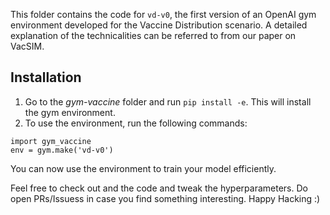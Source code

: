 This folder contains the code for `vd-v0`, the first version of an OpenAI gym environment developed for the Vaccine Distribution scenario. A detailed explanation of the technicalities
can be referred to from our paper on VacSIM.

## Installation 
1. Go to the *gym-vaccine* folder and run ```pip install -e```. This will install the gym environment. 
2. To use the environment, run the following commands:
```import gym
import gym_vaccine
env = gym.make('vd-v0')
```

You can now use the environment to train your model efficiently. 

Feel free to check out and the code and tweak the hyperparameters. Do open PRs/Issuess in case you find something interesting. Happy Hacking :) 

